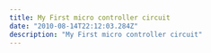 ```yaml
---
title: My First micro controller circuit
date: "2010-08-14T22:12:03.284Z"
description: "My First micro controller circuit"
---
```

